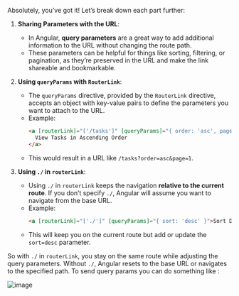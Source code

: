 Absolutely, you’ve got it! Let’s break down each part further:

1. **Sharing Parameters with the URL**:
   - In Angular, **query parameters** are a great way to add additional information to the URL without changing the route path.
   - These parameters can be helpful for things like sorting, filtering, or pagination, as they’re preserved in the URL and make the link shareable and bookmarkable.

2. **Using `queryParams` with `RouterLink`**:
   - The `queryParams` directive, provided by the `RouterLink` directive, accepts an object with key-value pairs to define the parameters you want to attach to the URL.
   - Example:
     ```html
     <a [routerLink]="['/tasks']" [queryParams]="{ order: 'asc', page: 1 }">
       View Tasks in Ascending Order
     </a>
     ```
   - This would result in a URL like `/tasks?order=asc&page=1`.

3. **Using `./` in `routerLink`**:
   - Using `./` in `routerLink` keeps the navigation **relative to the current route**. If you don’t specify `./`, Angular will assume you want to navigate from the base URL.
   - Example:
     ```html
     <a [routerLink]="['./']" [queryParams]="{ sort: 'desc' }">Sort Descending</a>
     ```
   - This will keep you on the current route but add or update the `sort=desc` parameter.

So with `./` in `routerLink`, you stay on the same route while adjusting the query parameters. Without `./`, Angular resets to the base URL or navigates to the specified path.
To send query params you can do something like :

![image](https://github.com/user-attachments/assets/e432420b-2b2b-4da7-8dd3-f8a143b7d137)
